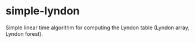 # simple-lyndon
Simple linear time algorithm for computing the Lyndon table (Lyndon array, Lyndon forest).
